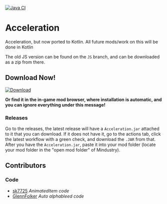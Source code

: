 [![Java CI](https://github.com/MEEPofFaith/prog-mats-java/workflows/Java%20CI%20with%20Gradle/badge.svg)](https://github.com/nichrosia/Acceleration/actions)

# Acceleration
Acceleration, but now ported to Kotlin. All future mods/work on this will be done in Kotlin

The old JS version can be found on the `JS` branch, and can be downloaded as a zip from there.

## Download Now!
[![Download](https://img.shields.io/github/v/release/nichrosia/Acceleration?color=gold&include_prereleases&label=DOWNLOAD%20LATEST%20RELEASE&logo=github&logoColor=FCC21B&style=for-the-badge)](https://github.com/nichrosia/Acceleration/releases)

__Or find it in the in-game mod browser, where installation is automatic, and you can ignore everything under this message!__

### Releases
Go to the releases, the latest release will have a `Acceleration.jar` attached to it that you can download. If it does not have it, go to the actions tab, click the latest workflow with a green check, and download the `.JAR` from that.
After you have the `Acceleration.jar`, paste it into your mod folder (locate your mod folder in the "open mod folder" of Mindustry).

## Contributors

### Code
- [sk7725](https://github.com/sk7725) *AnimatedItem code*
- [GlennFolker](https://github.com/GlennFolker) *Auto alphableed code*